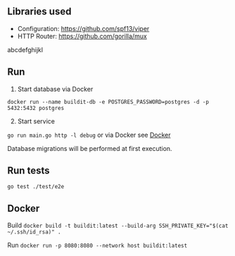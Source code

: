 ## Libraries used
- Configuration: https://github.com/spf13/viper
- HTTP Router: https://github.com/gorilla/mux

abcdefghijkl

## Run

1. Start database via Docker

`docker run --name buildit-db -e POSTGRES_PASSWORD=postgres -d -p 5432:5432 postgres`
   
2. Start service 
   
`go run main.go http -l debug`
or via Docker see [Docker](#docker)

Database migrations will be performed at first execution.

## Run tests

`go test ./test/e2e`

## Docker

Build
`docker build -t buildit:latest --build-arg SSH_PRIVATE_KEY="$(cat ~/.ssh/id_rsa)" .`

Run
`docker run -p 8080:8080 --network host buildit:latest`